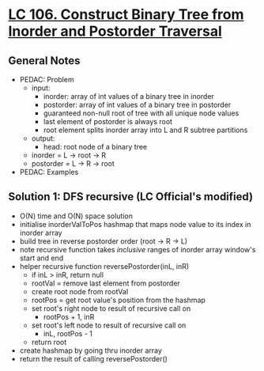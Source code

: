 # [LC 106. Construct Binary Tree from Inorder and Postorder Traversal](https://leetcode.com/problems/construct-binary-tree-from-inorder-and-postorder-traversal/)

## General Notes

- PEDAC: Problem
  - input:
    - inorder: array of int values of a binary tree in inorder
    - postorder: array of int values of a binary tree in postorder
    - guaranteed non-null root of tree with all unique node values
    - last element of postorder is always root
    - root element splits inorder array into L and R subtree partitions
  - output:
    - head: root node of a binary tree
  - inorder = L -> root -> R
  - postorder = L -> R -> root
- PEDAC: Examples

## Solution 1: DFS recursive (LC Official's modified)

- O(N) time and O(N) space solution
- initialise inorderValToPos hashmap that maps node value to its index in inorder array
- build tree in reverse postorder order (root -> R -> L)
- note recursive function takes _inclusive_ ranges of inorder array window's start and end
- helper recursive function reversePostorder(inL, inR)
    - if inL > inR, return null
    - rootVal = remove last element from postorder
    - create root node from rootVal
    - rootPos = get root value's position from the hashmap
    - set root's right node to result of recursive call on
        - rootPos + 1, inR
    - set root's left node to result of  recursive call on 
        - inL, rootPos - 1
    - return root 
- create hashmap by going thru inorder array
- return the result of calling reversePostorder()